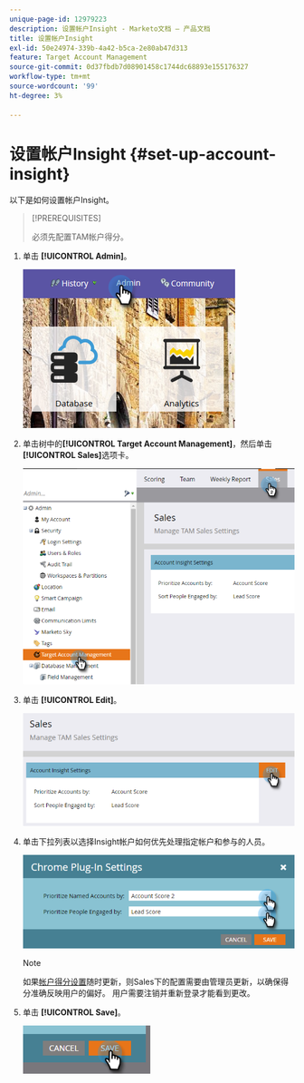 ```yaml
---
unique-page-id: 12979223
description: 设置帐户Insight - Marketo文档 — 产品文档
title: 设置帐户Insight
exl-id: 50e24974-339b-4a42-b5ca-2e80ab47d313
feature: Target Account Management
source-git-commit: 0d37fbdb7d08901458c1744dc68893e155176327
workflow-type: tm+mt
source-wordcount: '99'
ht-degree: 3%

---
```


# 设置帐户Insight {#set-up-account-insight}

以下是如何设置帐户Insight。

>[!PREREQUISITES]
>
>必须先配置TAM帐户得分[](/help/marketo/product-docs/target-account-management/setup-tam/account-score.md)。

1. 单击 **[!UICONTROL Admin]**。

   ![](assets/admin-1.png)

1. 单击树中的&#x200B;**[!UICONTROL Target Account Management]**，然后单击&#x200B;**[!UICONTROL Sales]**&#x200B;选项卡。

   ![](assets/set-up-account-insight-2.png)

1. 单击 **[!UICONTROL Edit]**。

   ![](assets/set-up-account-insight-3.png)

1. 单击下拉列表以选择Insight帐户如何优先处理指定帐户和参与的人员。

   ![](assets/four-4.png)

   >[!NOTE]
   >
   >如果[帐户得分设置](/help/marketo/product-docs/target-account-management/setup-tam/account-score.md)随时更新，则Sales下的配置需要由管理员更新，以确保得分准确反映用户的偏好。 用户需要注销并重新登录才能看到更改。

1. 单击 **[!UICONTROL Save]**。

   ![](assets/five-4.png)
